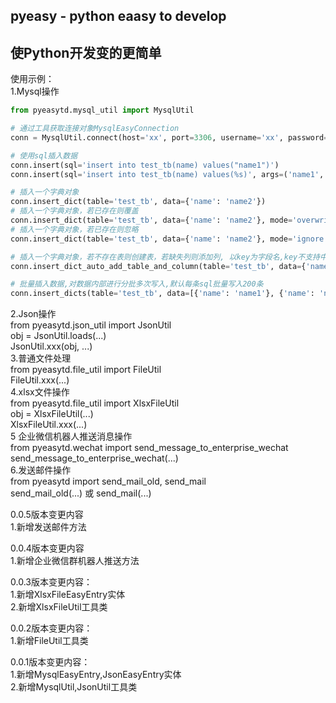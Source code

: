 ## pyeasy - python eaasy to develop  
## 使Python开发变的更简单
使用示例：  
1.Mysql操作  
```python
from pyeasytd.mysql_util import MysqlUtil

# 通过工具获取连接对象MysqlEasyConnection   
conn = MysqlUtil.connect(host='xx', port=3306, username='xx', password='xx', db='xx')  

# 使用sql插入数据
conn.insert(sql='insert into test_tb(name) values("name1")')
conn.insert(sql='insert into test_tb(name) values(%s)', args=('name1', ))

# 插入一个字典对象
conn.insert_dict(table='test_tb', data={'name': 'name2'})
# 插入一个字典对象，若已存在则覆盖
conn.insert_dict(table='test_tb', data={'name': 'name2'}, mode='overwrite')
# 插入一个字典对象，若已存在则忽略
conn.insert_dict(table='test_tb', data={'name': 'name2'}, mode='ignore')

# 插入一个字典对象，若不存在表则创建表，若缺失列则添加列, 以key为字段名,key不支持中文,若有中文建议使用拼音转换工具转为拼音存储
conn.insert_dict_auto_add_table_and_column(table='test_tb', data={'name': 'name2', 'age': 18})

# 批量插入数据,对数据内部进行分批多次写入,默认每条sql批量写入200条
conn.insert_dicts(table='test_tb', data=[{'name': 'name1'}, {'name': 'name2'}])

```  
2.Json操作  
from pyeasytd.json_util import JsonUtil  
obj = JsonUtil.loads(...)  
JsonUtil.xxx(obj, ...)  
3.普通文件处理  
from pyeasytd.file_util import FileUtil  
FileUtil.xxx(...)  
4.xlsx文件操作  
from pyeasytd.file_util import XlsxFileUtil  
obj = XlsxFileUtil(...)  
XlsxFileUtil.xxx(...)  
5 企业微信机器人推送消息操作  
from pyeasytd.wechat import send_message_to_enterprise_wechat  
send_message_to_enterprise_wechat(...)    
6.发送邮件操作  
from pyeasytd import send_mail_old, send_mail  
send_mail_old(...)  或 send_mail(...)  

0.0.5版本变更内容  
1.新增发送邮件方法  

0.0.4版本变更内容  
1.新增企业微信群机器人推送方法  

0.0.3版本变更内容：  
1.新增XlsxFileEasyEntry实体  
2.新增XlsxFileUtil工具类  

0.0.2版本变更内容：  
1.新增FileUtil工具类  

0.0.1版本变更内容：  
1.新增MysqlEasyEntry,JsonEasyEntry实体  
2.新增MysqlUtil,JsonUtil工具类  